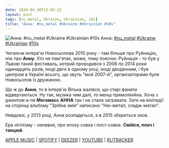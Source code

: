 ```yaml
---
date: 2020-04-30T13:02:22
layout: post
tags: [nu_metal, Ukraine, Ukrainian, 10s]
title: "Анна: #nu_metal #Ukraine #Ukrainian #10s"
---
```

![Анна: #nu_metal #Ukraine #Ukrainian #10s](https://res.cloudinary.com/vast-space-unexplored/image/upload/photos/photo_955_30-04-2020_13-02-22.jpg)
Анна: [#nu_metal](/tags/#nu_metal) [#Ukraine](/tags/#Ukraine) [#Ukrainian](/tags/#Ukrainian) [#10s](/tags/#10s)

Читаючи інтерв&#39;ю Новосьолова 2010 року - там більше про Руйнацію, ніж про **Анну**. Хто не пам&#39;ятає, може, тому поясню: Руйнація - то був у Львові такий фестиваль, котрий проводився з 2006 по 2014 роки одинадцять разів, іноді двічі в одному році, іноді дводенним, і був центром в Україні всього, що звуть &quot;мой 2007-й&quot;, організаторами були Новосьолов із дружиною.

Що ж до **Анни**, то в інтерв&#39;ю Вітька жалівся, що старі фанати відвертаються. Ну так, музика чим далі, то менш прямолінійна. Хоча з джентом а-ля **Мегамасс** **АННА** так і не стала загравати. Зате на вікіпедії на сторінці альбому &quot;Зрібна змія&quot; написано &quot;Ню-метал, сладж-метал&quot;.

Невдовзі, у 2013 році, Анна розпадеться, а в 2015 збереться знов.

Ера нігілізму - напевне, про епоху совка і пост-совка. __Смійся, плач і танцюй__.

[APPLE MUSIC](https://music.apple.com/ru/album/%D0%B3%D1%80%D0%B0-%D0%B7-%D0%B1%D0%BE%D0%B3%D0%BE%D0%BC/653463526?i=653464300&amp;l=uk) \| [SPOTIFY](https://open.spotify.com/album/5RQc17V2EJO9mGPUykpK1b) \| [DEEZER](https://www.deezer.com/album/6624313?utm_source=deezer&amp;utm_content=album-6624313&amp;utm_term=1601611822_1588240862&amp;utm_medium=web) \| [YOUTUBE](https://www.youtube.com/playlist?list=OLAK5uy_lUqmYRZ2SkvX-NsaGkAg-e2-Vg7nBT0fg) \| [RUTRACKER](https://rutracker.org/forum/viewtopic.php?t=1238469)